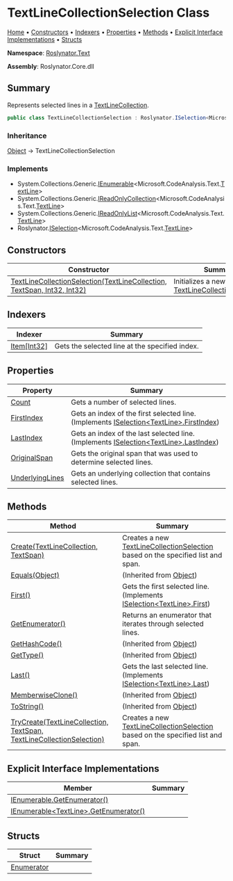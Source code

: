 # TextLineCollectionSelection Class

[Home](../../../README.md) &#x2022; [Constructors](#constructors) &#x2022; [Indexers](#indexers) &#x2022; [Properties](#properties) &#x2022; [Methods](#methods) &#x2022; [Explicit Interface Implementations](#explicit-interface-implementations) &#x2022; [Structs](#structs)

**Namespace**: [Roslynator.Text](../README.md)

**Assembly**: Roslynator\.Core\.dll

## Summary

Represents selected lines in a [TextLineCollection](https://docs.microsoft.com/en-us/dotnet/api/microsoft.codeanalysis.text.textlinecollection)\.

```csharp
public class TextLineCollectionSelection : Roslynator.ISelection<Microsoft.CodeAnalysis.Text.TextLine>
```

### Inheritance

[Object](https://docs.microsoft.com/en-us/dotnet/api/system.object) &#x2192; TextLineCollectionSelection

### Implements

* System\.Collections\.Generic\.[IEnumerable](https://docs.microsoft.com/en-us/dotnet/api/system.collections.generic.ienumerable-1)\<Microsoft\.CodeAnalysis\.Text\.[TextLine](https://docs.microsoft.com/en-us/dotnet/api/microsoft.codeanalysis.text.textline)>
* System\.Collections\.Generic\.[IReadOnlyCollection](https://docs.microsoft.com/en-us/dotnet/api/system.collections.generic.ireadonlycollection-1)\<Microsoft\.CodeAnalysis\.Text\.[TextLine](https://docs.microsoft.com/en-us/dotnet/api/microsoft.codeanalysis.text.textline)>
* System\.Collections\.Generic\.[IReadOnlyList](https://docs.microsoft.com/en-us/dotnet/api/system.collections.generic.ireadonlylist-1)\<Microsoft\.CodeAnalysis\.Text\.[TextLine](https://docs.microsoft.com/en-us/dotnet/api/microsoft.codeanalysis.text.textline)>
* Roslynator\.[ISelection](../../ISelection-1/README.md)\<Microsoft\.CodeAnalysis\.Text\.[TextLine](https://docs.microsoft.com/en-us/dotnet/api/microsoft.codeanalysis.text.textline)>

## Constructors

| Constructor | Summary |
| ----------- | ------- |
| [TextLineCollectionSelection(TextLineCollection, TextSpan, Int32, Int32)](-ctor/README.md) | Initializes a new instance of [TextLineCollectionSelection](./README.md)\. |

## Indexers

| Indexer | Summary |
| ------- | ------- |
| [Item\[Int32\]](Item/README.md) | Gets the selected line at the specified index\. |

## Properties

| Property | Summary |
| -------- | ------- |
| [Count](Count/README.md) | Gets a number of selected lines\. |
| [FirstIndex](FirstIndex/README.md) | Gets an index of the first selected line\. \(Implements [ISelection\<TextLine>.FirstIndex](../../ISelection-1/FirstIndex/README.md)\) |
| [LastIndex](LastIndex/README.md) | Gets an index of the last selected line\. \(Implements [ISelection\<TextLine>.LastIndex](../../ISelection-1/LastIndex/README.md)\) |
| [OriginalSpan](OriginalSpan/README.md) | Gets the original span that was used to determine selected lines\. |
| [UnderlyingLines](UnderlyingLines/README.md) | Gets an underlying collection that contains selected lines\. |

## Methods

| Method | Summary |
| ------ | ------- |
| [Create(TextLineCollection, TextSpan)](Create/README.md) | Creates a new [TextLineCollectionSelection](./README.md) based on the specified list and span\. |
| [Equals(Object)](https://docs.microsoft.com/en-us/dotnet/api/system.object.equals) |  \(Inherited from [Object](https://docs.microsoft.com/en-us/dotnet/api/system.object)\) |
| [First()](First/README.md) | Gets the first selected line\. \(Implements [ISelection\<TextLine>.First](../../ISelection-1/First/README.md)\) |
| [GetEnumerator()](GetEnumerator/README.md) | Returns an enumerator that iterates through selected lines\. |
| [GetHashCode()](https://docs.microsoft.com/en-us/dotnet/api/system.object.gethashcode) |  \(Inherited from [Object](https://docs.microsoft.com/en-us/dotnet/api/system.object)\) |
| [GetType()](https://docs.microsoft.com/en-us/dotnet/api/system.object.gettype) |  \(Inherited from [Object](https://docs.microsoft.com/en-us/dotnet/api/system.object)\) |
| [Last()](Last/README.md) | Gets the last selected line\. \(Implements [ISelection\<TextLine>.Last](../../ISelection-1/Last/README.md)\) |
| [MemberwiseClone()](https://docs.microsoft.com/en-us/dotnet/api/system.object.memberwiseclone) |  \(Inherited from [Object](https://docs.microsoft.com/en-us/dotnet/api/system.object)\) |
| [ToString()](https://docs.microsoft.com/en-us/dotnet/api/system.object.tostring) |  \(Inherited from [Object](https://docs.microsoft.com/en-us/dotnet/api/system.object)\) |
| [TryCreate(TextLineCollection, TextSpan, TextLineCollectionSelection)](TryCreate/README.md) | Creates a new [TextLineCollectionSelection](./README.md) based on the specified list and span\. |

## Explicit Interface Implementations

| Member | Summary |
| ------ | ------- |
| [IEnumerable.GetEnumerator()](System-Collections-IEnumerable-GetEnumerator/README.md) | |
| [IEnumerable\<TextLine>.GetEnumerator()](System-Collections-Generic-IEnumerable-Microsoft-CodeAnalysis-Text-TextLine--GetEnumerator/README.md) | |

## Structs

| Struct | Summary |
| ------ | ------- |
| [Enumerator](Enumerator/README.md) | |

